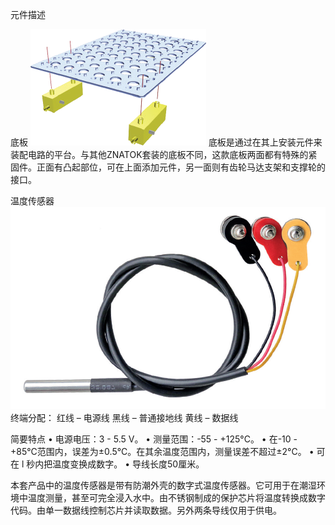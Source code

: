 元件描述

底板
![](028p1.png)
底板是通过在其上安装元件来装配电路的平台。与其他ZNATOK套装的底板不同，这款底板两面都有特殊的紧固件。正面有凸起部位，可在上面添加元件，另一面则有齿轮马达支架和支撑轮的接口。

温度传感器
![](028p2.png)
终端分配：
红线 – 电源线
黑线 – 普通接地线
黄线 – 数据线

简要特点
• 电源电压：3 - 5.5 V。
• 测量范围：-55 - +125°C。
• 在-10 - +85°C范围内，误差为±0.5°C。在其余温度范围内，测量误差不超过±2°C。
• 可在 l 秒内把温度变换成数字。
• 导线长度50厘米。

本套产品中的温度传感器是带有防潮外壳的数字式温度传感器。它可用于在潮湿环境中温度测量，甚至可完全浸入水中。由不锈钢制成的保护芯片将温度转换成数字代码。由单一数据线控制芯片并读取数据。另外两条导线仅用于供电。